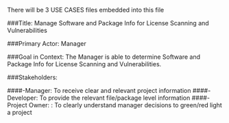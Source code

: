 There will be 3 USE CASES files embedded into this file

###Title: Manage Software and Package Info for License Scanning and Vulnerabilities

###Primary Actor: Manager

###Goal in Context: The Manager is able to determine Software and Package Info for License Scanning and Vulnerabilities.

###Stakeholders:

####-Manager: To receive clear and relevant project information
####-Developer: To provide the relevant file/package level information
####-Project Owner: : To clearly understand manager decisions to green/red light a project



